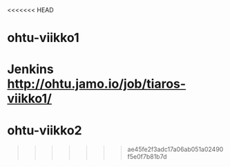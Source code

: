 <<<<<<< HEAD
# ohtu-viikko1
Jenkins
http://ohtu.jamo.io/job/tiaros-viikko1/
=======
# ohtu-viikko2
>>>>>>> ae45fe2f3adc17a06ab051a02490f5e0f7b81b7d
